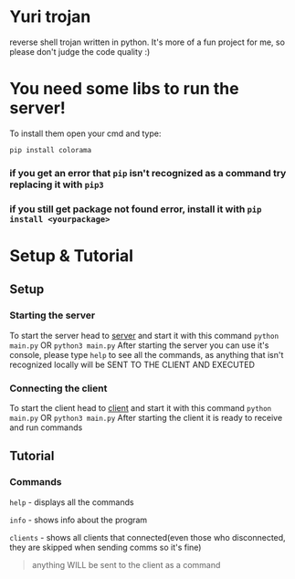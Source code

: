 # Yuri trojan
reverse shell trojan written in python.
It's more of a fun project for me, so please don't judge the code quality :)


# You need some libs to run the server!
To install them open your cmd and type:

`pip install colorama`

### if you get an error that `pip` isn't recognized as a command try replacing it with `pip3`
### if you still get package not found error, install it with `pip install <yourpackage>`

# Setup & Tutorial
## Setup
### Starting the server
To start the server head to [server](server/main.py) and start it with this command `python main.py` OR `python3 main.py`
After starting the server you can use it's console, please type `help` to see all the commands, as anything that isn't recognized locally will be SENT TO THE CLIENT AND EXECUTED
### Connecting the client
To start the client head to [client](client/main.py) and start it with this command `python main.py` OR `python3 main.py`
After starting the client it is ready to receive and run commands

## Tutorial
### Commands
`help` - displays all the commands 

`info` - shows info about the program

`clients` - shows all clients that connected(even those who disconnected, they are skipped when sending comms so it's fine)



 > anything WILL be sent to the client as a command
